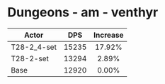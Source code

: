 # Dungeons - am - venthyr
| Actor | DPS | Increase |
|---|:---:|:---:|
|T28-2_4-set|15235|17.92%|
|T28-2-set|13294|2.89%|
|Base|12920|0.00%|
